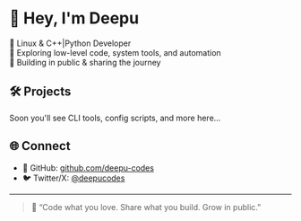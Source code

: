 # 👋 Hey, I'm Deepu

🔧 Linux & C++|Python Developer  
🧠 Exploring low-level code, system tools, and automation  
🚀 Building in public & sharing the journey

## 🛠 Projects
Soon you'll see CLI tools, config scripts, and more here...

## 🌐 Connect
- 🐧 GitHub: [github.com/deepu-codes](https://github.com/deepu-codes)
- 🐦 Twitter/X: [@deepucodes](https://x.com/deepucodes)

---

> 🧠 “Code what you love. Share what you build. Grow in public.”

<!--
**deepu-codes/deepu-codes** is a ✨ _special_ ✨ repository because its `README.md` (this file) appears on your GitHub profile.

Here are some ideas to get you started:

- 🔭 I’m currently working on ...
- 🌱 I’m currently learning ...
- 👯 I’m looking to collaborate on ...
- 🤔 I’m looking for help with ...
- 💬 Ask me about ...
- 📫 How to reach me: ...
- 😄 Pronouns: ...
- ⚡ Fun fact: ...
-->
